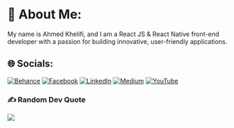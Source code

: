 # 💫 About Me:
My name is Ahmed Khelifi, and I am a React JS & React Native front-end developer with a passion for building innovative, user-friendly applications.


## 🌐 Socials:
[![Behance](https://img.shields.io/badge/Behance-1769ff?logo=behance&logoColor=white)](https://behance.net/ahmedkhlifi) [![Facebook](https://img.shields.io/badge/Facebook-%231877F2.svg?logo=Facebook&logoColor=white)](https://facebook.com/ahmedkhelifi20) [![LinkedIn](https://img.shields.io/badge/LinkedIn-%230077B5.svg?logo=linkedin&logoColor=white)](https://linkedin.com/in/ahmed-khlifi) [![Medium](https://img.shields.io/badge/Medium-12100E?logo=medium&logoColor=white)](https://medium.com/@ahmedkhelifi) [![YouTube](https://img.shields.io/badge/YouTube-%23FF0000.svg?logo=YouTube&logoColor=white)](https://youtube.com/c/UCbYkQ07hrsTYU3GHINff-zQ) 


### ✍️ Random Dev Quote
![](https://quotes-github-readme.vercel.app/api?type=horizontal&theme=radical)

<!-- Proudly created with GPRM ( https://gprm.itsvg.in ) -->

<!---
ahmed-khlifi/ahmed-khlifi is a ✨ special ✨ repository because its `README.md` (this file) appears on your GitHub profile.
You can click the Preview link to take a look at your changes.
--->
